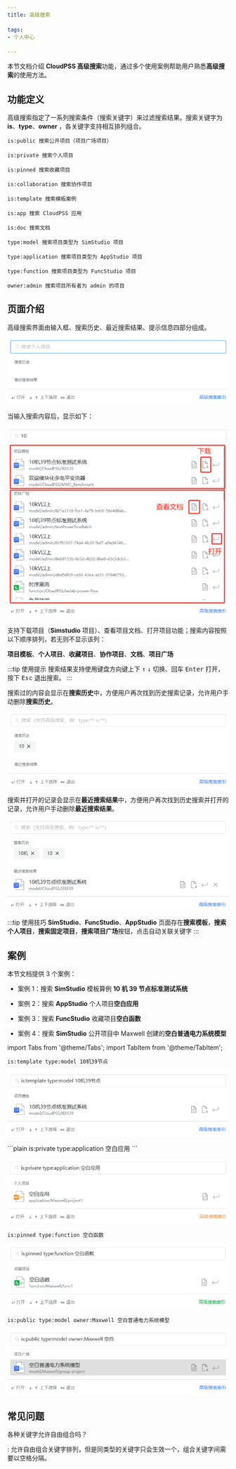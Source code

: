 ```yaml
---
title: 高级搜索

tags: 
- 个人中心

---
```


本节文档介绍 **CloudPSS 高级搜索**功能，通过多个使用案例帮助用户熟悉**高级搜索**的使用方法。

## 功能定义

高级搜索指定了一系列搜索条件（搜索关键字）来过滤搜索结果。搜索关键字为 **is**、**type**、**owner** ，各关键字支持相互排列组合。

```plain title="搜索关键字示例"
is:public 搜索公开项目（项目广场项目）
 
is:private 搜索个人项目

is:pinned 搜索收藏项目

is:collaboration 搜索协作项目

is:template 搜索模板案例

is:app 搜索 CloudPSS 应用

is:doc 搜索文档

type:model 搜索项目类型为 SimStudio 项目

type:application 搜索项目类型为 AppStudio 项目

type:function 搜索项目类型为 FuncStudio 项目

owner:admin 搜索项目所有者为 admin 的项目

```

## 页面介绍

高级搜索界面由输入框、搜索历史、最近搜索结果、提示信息四部分组成。


![高级搜索初始界面](advanced-search-start-page.png "高级搜索初始界面")

当输入搜索内容后，显示如下：

![搜索内容](search-content.png "搜索内容")

支持下载项目（**Simstudio** 项目）、查看项目文档、打开项目功能；搜索内容按照以下顺序排列，若无则不显示该列：

**项目模板**、**个人项目**、**收藏项目**、**协作项目**、**文档**、**项目广场**

:::tip 使用提示
搜索结果支持使用键盘方向键上下 <kbd>↑</kbd> <kbd>↓</kbd> 切换、回车 <kbd>Enter</kbd> 打开，按下 <kbd>Esc</kbd> 退出搜索。
:::

搜索过的内容会显示在**搜索历史**中，方便用户再次找到历史搜索记录，允许用户手动删除**搜索历史**。

![搜索历史](search-history.png "搜索历史")

搜索并打开的记录会显示在**最近搜索结果**中，方便用户再次找到历史搜索并打开的记录，允许用户手动删除**最近搜索结果**。

![最近搜索结果](recent-search-results.png "最近搜索结果")

:::tip 使用技巧
**SimStudio**、**FuncStudio**、**AppStudio** 页面存在**搜索模板**，**搜索个人项目**，**搜索固定项目**，**搜索项目广场**按钮，点击自动关联关键字
:::

## 案例

本节文档提供 3 个案例：

+ 案例 1：搜索 **SimStudio** 模板算例 **10 机 39 节点标准测试系统**

+ 案例 2：搜索 **AppStudio** 个人项目**空白应用**

+ 案例 3：搜索 **FuncStudio** 收藏项目**空白函数**

+ 案例 4：搜索 **SimStudio** 公开项目中 Maxwell 创建的**空白普通电力系统模型**

import Tabs from '@theme/Tabs';
import TabItem from '@theme/TabItem';

<Tabs>
<TabItem value="案例1">

```plain
is:template type:model 10机39节点
```

![搜索模板算例 10 机 39 节点标准测试系统](search-template-model.png "搜索模板算例 10 机 39 节点标准测试系统")

</TabItem>


<TabItem value="案例2">
```plain
is:private type:application 空白应用
```

![搜索个人项目空白应用](search-private-application.png "搜索个人项目空白应用")

</TabItem>

<TabItem value="案例3">

```plain
is:pinned type:function 空白函数
```

![搜索收藏项目空白函数](search-pinned-function.png "搜索收藏项目空白函数")

</TabItem>

<TabItem value="案例4">

```plain
is:public type:model owner:Maxwell 空白普通电力系统模型
```

![搜索公开项目中的 Maxwell 创建的空白普通电力系统模型](search-owner-model.png "搜索公开项目中的 Maxwell 创建的空白普通电力系统模型")

</TabItem>


</Tabs>

## 常见问题

各种关键字允许自由组合吗？

:   允许自由组合关键字排列，但是同类型的关键字只会生效一个，组合关键字间需要以空格分隔。

